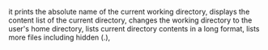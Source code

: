 it prints the absolute name of the current working directory,
displays the content list of the current directory,
changes the working directory to the user's home directory,
lists current directory contents in a long format,
lists more files including hidden (.),
